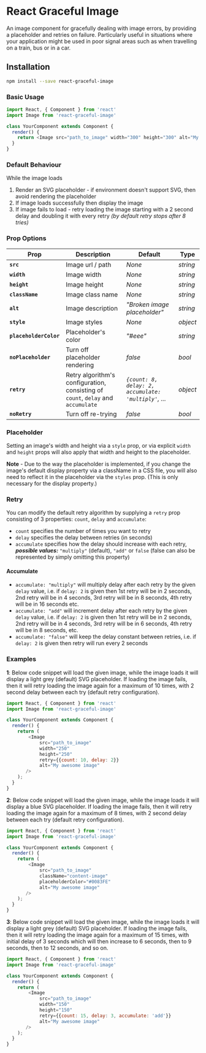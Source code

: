 React Graceful Image
=============================

An image component for gracefully dealing with image errors, by providing a placeholder and retries on failure. Particularly useful in situations where your application might be used in poor signal areas such as when travelling on a train, bus or in a car.

## Installation

```sh
npm install --save react-graceful-image
```

### Basic Usage

```js
import React, { Component } from 'react'
import Image from 'react-graceful-image'

class YourComponent extends Component {
  render() {
    return <Image src="path_to_image" width="300" height="300" alt="My awesome image" />
  }
}
```

### Default Behaviour

While the image loads
1. Render an SVG placeholder - if environment doesn't support SVG, then avoid rendering the placeholder
2. If image loads successfully then display the image
3. If image fails to load - retry loading the image starting with a 2 second delay and doubling it with every retry *(by default retry stops after 8 tries)*

### Prop Options

| Prop | Description | Default | Type |
|---|---|---|---|
|**`src`**|Image url / path |*None*|*string*|
|**`width`**|Image width |*None*|*string*|
|**`height`**|Image height |*None*|*string*|
|**`className`**|Image class name |*None*|*string*|
|**`alt`**|Image description |*"Broken image placeholder"*|*string*|
|**`style`**|Image styles |*None*|*object*|
|**`placeholderColor`**|Placeholder's color|*"#eee"*|*string*|
|**`noPlaceholder `**|Turn off placeholder rendering|*false*|*bool*|
|**`retry`**|Retry algorithm's configuration, consisting of `count`, `delay` and `accumulate`|*`{count: 8, delay: 2, accumulate: 'multiply'`, ...*|*object*|
|**`noRetry`**|Turn off re-trying|*false*|*bool*|

### Placeholder

Setting an image's width and height via a `style` prop, or via explicit `width` and `height` props will also apply that width and height to the placeholder.

**Note** - Due to the way the placeholder is implemented, if you change the image's default display property via a className in a CSS file, you will also need to reflect it in the placeholder via the `styles` prop. (This is only necessary for the display property.)

### Retry

You can modify the default retry algorithm by supplying a `retry` prop consisting of 3 properties: `count`, `delay` and `accumulate`:

- `count` specifies the number of times you want to retry
- `delay` specifies the delay between retries (in seconds)
- `accumulate` specifies how the delay should increase with each retry, **_possible values:_** `"multiply"` (default), `"add"` or `false` (false can also be represented by simply omitting this property)

#### Accumulate

- `accumulate: "multiply"` will multiply delay after each retry by the given `delay` value, i.e. if `delay: 2` is given then 1st retry will be in 2 seconds, 2nd retry will be in 4 seconds, 3rd retry will be in 8 seconds, 4th retry will be in 16 seconds etc.
- `accumulate: "add"` will increment delay after each retry by the given `delay` value, i.e. if `delay: 2` is given then 1st retry will be in 2 seconds, 2nd retry will be in 4 seconds, 3rd retry will be in 6 seconds, 4th retry will be in 8 seconds, etc.
- `accumulate: "false"` will keep the delay constant between retries, i.e. if `delay: 2` is given then retry will run every 2 seconds

### Examples

**1**: Below code snippet will load the given image, while the image loads it will display a light grey (default) SVG placeholder. If loading the image fails, then it will retry loading the image again for a maximum of 10 times, with 2 second delay between each try (default retry configuration).

```js
import React, { Component } from 'react'
import Image from 'react-graceful-image'

class YourComponent extends Component {
  render() {
    return (
        <Image
            src="path_to_image"
            width="250"
            height="250"
            retry={{count: 10, delay: 2}}
            alt="My awesome image"
       />
    );
  }
}
```

**2**: Below code snippet will load the given image, while the image loads it will display a blue SVG placeholder. If loading the image fails, then it will retry loading the image again for a maximum of 8 times, with 2 second delay between each try (default retry configuration).

```js
import React, { Component } from 'react'
import Image from 'react-graceful-image'

class YourComponent extends Component {
  render() {
    return (
        <Image
            src="path_to_image"
            className="content-image"
            placeholderColor="#0083FE"
            alt="My awesome image"
       />
    );
  }
}
```

**3**: Below code snippet will load the given image, while the image loads it will display a light grey (default) SVG placeholder. If loading the image fails, then it will retry loading the image again for a maximum of 15 times, with initial delay of 3 seconds which will then increase to 6 seconds, then to 9 seconds, then to 12 seconds, and so on.

```js
import React, { Component } from 'react'
import Image from 'react-graceful-image'

class YourComponent extends Component {
  render() {
    return (
        <Image
            src="path_to_image"
            width="150"
            height="150"
            retry={{count: 15, delay: 3, accumulate: 'add'}}
            alt="My awesome image"
       />
    );
  }
}
```
